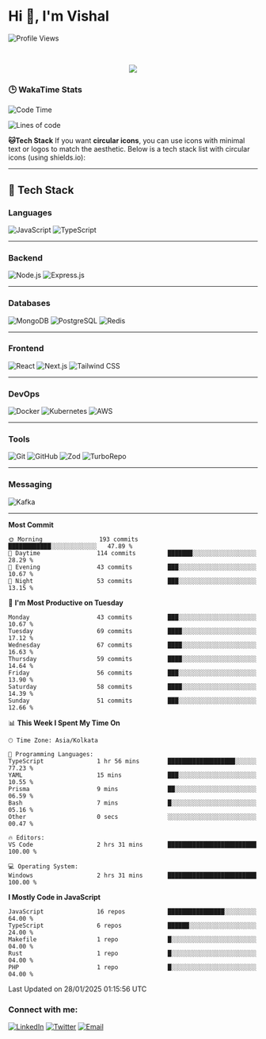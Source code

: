 # Hi 👋, I'm Vishal

  
 <!--<img src="https://komarev.com/ghpvc/?username=swarajbachu&label=Profile%20Views&color=0e75b6&style=flat" align='right' alt="swarajbachu" />-->
![Profile Views](http://img.shields.io/badge/Profile%20Views-117-blue)


<br/>


<p align="center">
  <a href="https://github.com/iVishalCode/readme-typing-svg"><img src="https://readme-typing-svg.herokuapp.com?lines=Computer+Science+Student;Full+Stack+Web+Developer;Freelancer;WEB3%20%20Enthusiastic;Always%20learning%20new%20things&center=true&width=380&height=45"></a>
</p>


### 🕒 WakaTime Stats
<!--START_SECTION:waka-->
![Code Time](http://img.shields.io/badge/Code%20Time-2%20hrs%2031%20mins-blue)


![Lines of code](https://img.shields.io/badge/From%20Hello%20World%20I%27ve%20Written-2.8%20million%20lines%20of%20code-blue)

**🐱Tech Stack** 
If you want **circular icons**, you can use icons with minimal text or logos to match the aesthetic. Below is a tech stack list with circular icons (using shields.io):

---

## 🚀 **Tech Stack**

### **Languages**
![JavaScript](https://img.shields.io/badge/-JavaScript-F7DF1E?style=flat-circle&logo=javascript&logoColor=black)
![TypeScript](https://img.shields.io/badge/-TypeScript-007ACC?style=flat-circle&logo=typescript&logoColor=white)

---

### **Backend**
![Node.js](https://img.shields.io/badge/-Node.js-339933?style=flat-circle&logo=node.js&logoColor=white)
![Express.js](https://img.shields.io/badge/-Express.js-000000?style=flat-circle&logo=express&logoColor=white)

---

### **Databases**
![MongoDB](https://img.shields.io/badge/-MongoDB-47A248?style=flat-circle&logo=mongodb&logoColor=white)
![PostgreSQL](https://img.shields.io/badge/-PostgreSQL-4169E1?style=flat-circle&logo=postgresql&logoColor=white)
![Redis](https://img.shields.io/badge/-Redis-DC382D?style=flat-circle&logo=redis&logoColor=white)

---

### **Frontend**
![React](https://img.shields.io/badge/-React-61DAFB?style=flat-circle&logo=react&logoColor=black)
![Next.js](https://img.shields.io/badge/-Next.js-000000?style=flat-circle&logo=next.js&logoColor=white)
![Tailwind CSS](https://img.shields.io/badge/-TailwindCSS-38B2AC?style=flat-circle&logo=tailwind-css&logoColor=white)

---

### **DevOps**
![Docker](https://img.shields.io/badge/-Docker-2496ED?style=flat-circle&logo=docker&logoColor=white)
![Kubernetes](https://img.shields.io/badge/-Kubernetes-326CE5?style=flat-circle&logo=kubernetes&logoColor=white)
![AWS](https://img.shields.io/badge/-AWS-232F3E?style=flat-circle&logo=amazon-aws&logoColor=white)

---

### **Tools**
![Git](https://img.shields.io/badge/-Git-F05032?style=flat-circle&logo=git&logoColor=white)
![GitHub](https://img.shields.io/badge/-GitHub-181717?style=flat-circle&logo=github&logoColor=white)
![Zod](https://img.shields.io/badge/-Zod-262626?style=flat-circle&logo=zod&logoColor=white)
![TurboRepo](https://img.shields.io/badge/-TurboRepo-0B2B44?style=flat-circle&logo=turborepo&logoColor=white)

---

### **Messaging**
![Kafka](https://img.shields.io/badge/-Kafka-231F20?style=flat-circle&logo=apache-kafka&logoColor=white)

---

**Most Commit**

```text
🌞 Morning                193 commits         ████████████░░░░░░░░░░░░░   47.89 % 
🌆 Daytime                114 commits         ███████░░░░░░░░░░░░░░░░░░   28.29 % 
🌃 Evening                43 commits          ███░░░░░░░░░░░░░░░░░░░░░░   10.67 % 
🌙 Night                  53 commits          ███░░░░░░░░░░░░░░░░░░░░░░   13.15 % 
```
📅 **I'm Most Productive on Tuesday** 

```text
Monday                   43 commits          ███░░░░░░░░░░░░░░░░░░░░░░   10.67 % 
Tuesday                  69 commits          ████░░░░░░░░░░░░░░░░░░░░░   17.12 % 
Wednesday                67 commits          ████░░░░░░░░░░░░░░░░░░░░░   16.63 % 
Thursday                 59 commits          ████░░░░░░░░░░░░░░░░░░░░░   14.64 % 
Friday                   56 commits          ███░░░░░░░░░░░░░░░░░░░░░░   13.90 % 
Saturday                 58 commits          ████░░░░░░░░░░░░░░░░░░░░░   14.39 % 
Sunday                   51 commits          ███░░░░░░░░░░░░░░░░░░░░░░   12.66 % 
```


📊 **This Week I Spent My Time On** 

```text
🕑︎ Time Zone: Asia/Kolkata

💬 Programming Languages: 
TypeScript               1 hr 56 mins        ███████████████████░░░░░░   77.23 % 
YAML                     15 mins             ███░░░░░░░░░░░░░░░░░░░░░░   10.55 % 
Prisma                   9 mins              ██░░░░░░░░░░░░░░░░░░░░░░░   06.59 % 
Bash                     7 mins              █░░░░░░░░░░░░░░░░░░░░░░░░   05.16 % 
Other                    0 secs              ░░░░░░░░░░░░░░░░░░░░░░░░░   00.47 % 

🔥 Editors: 
VS Code                  2 hrs 31 mins       █████████████████████████   100.00 % 

💻 Operating System: 
Windows                  2 hrs 31 mins       █████████████████████████   100.00 % 
```

**I Mostly Code in JavaScript** 

```text
JavaScript               16 repos            ████████████████░░░░░░░░░   64.00 % 
TypeScript               6 repos             ██████░░░░░░░░░░░░░░░░░░░   24.00 % 
Makefile                 1 repo              █░░░░░░░░░░░░░░░░░░░░░░░░   04.00 % 
Rust                     1 repo              █░░░░░░░░░░░░░░░░░░░░░░░░   04.00 % 
PHP                      1 repo              █░░░░░░░░░░░░░░░░░░░░░░░░   04.00 % 
```




 Last Updated on 28/01/2025 01:15:56 UTC
<!--END_SECTION:waka-->


### Connect with me:

[![LinkedIn](https://img.shields.io/badge/LinkedIn-0A66C2?style=for-the-badge&logo=linkedin&logoColor=white)](https://linkedin.com/in/vishal-kumar-779054260)
[![Twitter](https://img.shields.io/badge/Twitter-1DA1F2?style=for-the-badge&logo=twitter&logoColor=white)](https://twitter.com/iVishalCode)
[![Email](https://img.shields.io/badge/Email-D14836?style=for-the-badge&logo=gmail&logoColor=white)](mailto:ilearnvk@gmail.com)
